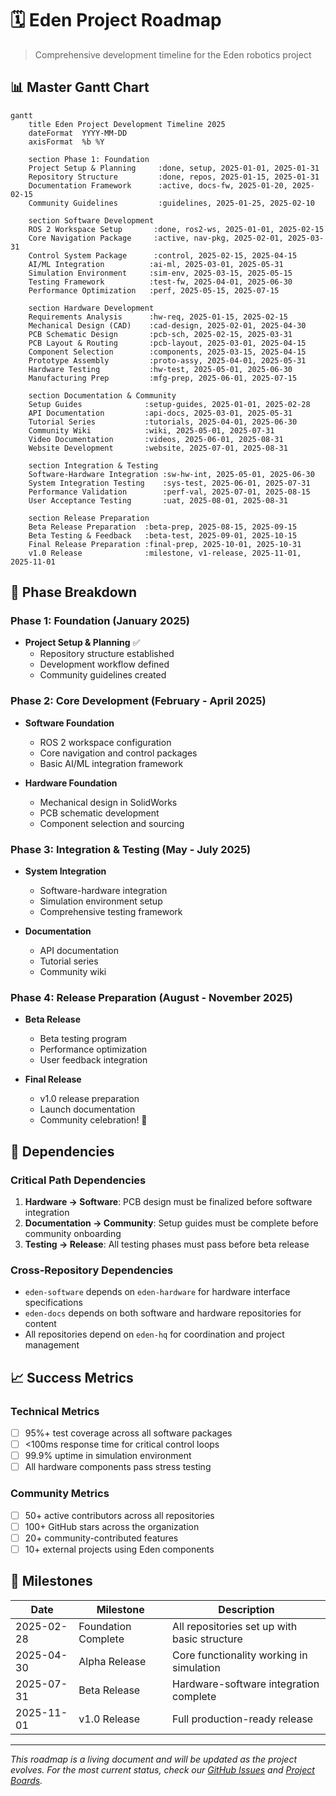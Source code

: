 # 🗓️ Eden Project Roadmap

> Comprehensive development timeline for the Eden robotics project

## 📊 Master Gantt Chart

```mermaid
gantt
    title Eden Project Development Timeline 2025
    dateFormat  YYYY-MM-DD
    axisFormat  %b %Y
    
    section Phase 1: Foundation
    Project Setup & Planning     :done, setup, 2025-01-01, 2025-01-31
    Repository Structure         :done, repos, 2025-01-15, 2025-01-31
    Documentation Framework      :active, docs-fw, 2025-01-20, 2025-02-15
    Community Guidelines         :guidelines, 2025-01-25, 2025-02-10
    
    section Software Development
    ROS 2 Workspace Setup       :done, ros2-ws, 2025-01-01, 2025-02-15
    Core Navigation Package     :active, nav-pkg, 2025-02-01, 2025-03-31
    Control System Package      :control, 2025-02-15, 2025-04-15
    AI/ML Integration          :ai-ml, 2025-03-01, 2025-05-31
    Simulation Environment     :sim-env, 2025-03-15, 2025-05-15
    Testing Framework          :test-fw, 2025-04-01, 2025-06-30
    Performance Optimization   :perf, 2025-05-15, 2025-07-15
    
    section Hardware Development
    Requirements Analysis      :hw-req, 2025-01-15, 2025-02-15
    Mechanical Design (CAD)    :cad-design, 2025-02-01, 2025-04-30
    PCB Schematic Design       :pcb-sch, 2025-02-15, 2025-03-31
    PCB Layout & Routing       :pcb-layout, 2025-03-01, 2025-04-15
    Component Selection        :components, 2025-03-15, 2025-04-15
    Prototype Assembly         :proto-assy, 2025-04-01, 2025-05-31
    Hardware Testing           :hw-test, 2025-05-01, 2025-06-30
    Manufacturing Prep         :mfg-prep, 2025-06-01, 2025-07-15
    
    section Documentation & Community
    Setup Guides              :setup-guides, 2025-01-01, 2025-02-28
    API Documentation         :api-docs, 2025-03-01, 2025-05-31
    Tutorial Series           :tutorials, 2025-04-01, 2025-06-30
    Community Wiki            :wiki, 2025-05-01, 2025-07-31
    Video Documentation       :videos, 2025-06-01, 2025-08-31
    Website Development       :website, 2025-07-01, 2025-08-31
    
    section Integration & Testing
    Software-Hardware Integration :sw-hw-int, 2025-05-01, 2025-06-30
    System Integration Testing    :sys-test, 2025-06-01, 2025-07-31
    Performance Validation        :perf-val, 2025-07-01, 2025-08-15
    User Acceptance Testing       :uat, 2025-08-01, 2025-08-31
    
    section Release Preparation
    Beta Release Preparation  :beta-prep, 2025-08-15, 2025-09-15
    Beta Testing & Feedback   :beta-test, 2025-09-01, 2025-10-15
    Final Release Preparation :final-prep, 2025-10-01, 2025-10-31
    v1.0 Release              :milestone, v1-release, 2025-11-01, 2025-11-01
```

## 🎯 Phase Breakdown

### Phase 1: Foundation (January 2025)
- **Project Setup & Planning** ✅
  - Repository structure established
  - Development workflow defined
  - Community guidelines created

### Phase 2: Core Development (February - April 2025)
- **Software Foundation**
  - ROS 2 workspace configuration
  - Core navigation and control packages
  - Basic AI/ML integration framework

- **Hardware Foundation**
  - Mechanical design in SolidWorks
  - PCB schematic development
  - Component selection and sourcing

### Phase 3: Integration & Testing (May - July 2025)
- **System Integration**
  - Software-hardware integration
  - Simulation environment setup
  - Comprehensive testing framework

- **Documentation**
  - API documentation
  - Tutorial series
  - Community wiki

### Phase 4: Release Preparation (August - November 2025)
- **Beta Release**
  - Beta testing program
  - Performance optimization
  - User feedback integration

- **Final Release**
  - v1.0 release preparation
  - Launch documentation
  - Community celebration! 🎉

## 🔗 Dependencies

### Critical Path Dependencies
1. **Hardware → Software**: PCB design must be finalized before software integration
2. **Documentation → Community**: Setup guides must be complete before community onboarding
3. **Testing → Release**: All testing phases must pass before beta release

### Cross-Repository Dependencies
- `eden-software` depends on `eden-hardware` for hardware interface specifications
- `eden-docs` depends on both software and hardware repositories for content
- All repositories depend on `eden-hq` for coordination and project management

## 📈 Success Metrics

### Technical Metrics
- [ ] 95%+ test coverage across all software packages
- [ ] <100ms response time for critical control loops
- [ ] 99.9% uptime in simulation environment
- [ ] All hardware components pass stress testing

### Community Metrics
- [ ] 50+ active contributors across all repositories
- [ ] 100+ GitHub stars across the organization
- [ ] 20+ community-contributed features
- [ ] 10+ external projects using Eden components

## 🚀 Milestones

| Date | Milestone | Description |
|------|-----------|-------------|
| 2025-02-28 | Foundation Complete | All repositories set up with basic structure |
| 2025-04-30 | Alpha Release | Core functionality working in simulation |
| 2025-07-31 | Beta Release | Hardware-software integration complete |
| 2025-11-01 | v1.0 Release | Full production-ready release |

---

*This roadmap is a living document and will be updated as the project evolves. For the most current status, check our [GitHub Issues](https://github.com/eden-org/eden-hq/issues) and [Project Boards](https://github.com/orgs/eden-org/projects).*
